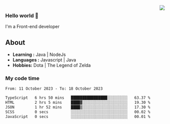 <img align='right' src="https://github-readme-stats.vercel.app/api?username=jumodada&show_icons=true&theme=vue">

### Hello world 👋

I'm a Front-end developer 
    
## About
-  **Learning :** Java | NodeJs
-  **Languages :** Javascript | Java
-  **Hobbies:** Dota | The Legend of Zelda

### My code time

<!--START_SECTION:waka-->

```txt
From: 11 October 2023 - To: 18 October 2023

TypeScript   6 hrs 50 mins   ████████████████░░░░░░░░░   63.37 %
HTML         2 hrs 5 mins    ████▓░░░░░░░░░░░░░░░░░░░░   19.30 %
JSON         1 hr 52 mins    ████▒░░░░░░░░░░░░░░░░░░░░   17.30 %
SCSS         0 secs          ░░░░░░░░░░░░░░░░░░░░░░░░░   00.02 %
JavaScript   0 secs          ░░░░░░░░░░░░░░░░░░░░░░░░░   00.01 %
```

<!--END_SECTION:waka-->
